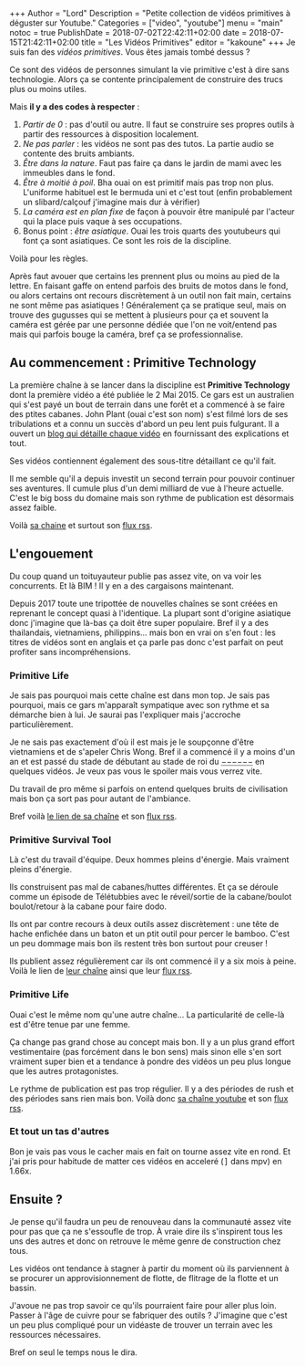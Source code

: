 +++
Author = "Lord"
Description = "Petite collection de vidéos primitives à déguster sur Youtube."
Categories = ["video", "youtube"]
menu = "main"
notoc = true
PublishDate = 2018-07-02T22:42:11+02:00
date = 2018-07-15T21:42:11+02:00
title = "Les Vidéos Primitives"
editor = "kakoune"
+++
Je suis fan des *vidéos primitives*.
Vous êtes jamais tombé dessus ?

Ce sont des vidéos de personnes simulant la vie primitive c'est à dire sans technologie.
Alors ça se contente principalement de construire des trucs plus ou moins utiles.

Mais **il y a des codes à respecter** : 

  1. *Partir de 0* : pas d'outil ou autre. Il faut se construire ses propres outils à partir des ressources à disposition localement.
  2. *Ne pas parler* : les vidéos ne sont pas des tutos. La partie audio se contente des bruits ambiants.
  3. *Être dans la nature*. Faut pas faire ça dans le jardin de mami avec les immeubles dans le fond.
  4. *Être à moitié à poil*. Bha ouai on est primitif mais pas trop non plus. L'uniforme habituel est le bermuda uni et c'est tout (enfin probablement un slibard/calçouf j'imagine mais dur à vérifier)
  5. *La caméra est en plan fixe* de façon à pouvoir être manipulé par l'acteur qui la place puis vaque à ses occupations.
  6. Bonus point : *être asiatique*. Ouai les trois quarts des youtubeurs qui font ça sont asiatiques. Ce sont les rois de la discipline. 
 
Voilà pour les règles.

Après faut avouer que certains les prennent plus ou moins au pied de la lettre.
En faisant gaffe on entend parfois des bruits de motos dans le fond, ou alors certains ont recours discrètement à un outil non fait main, certains ne sont même pas asiatiques !
Généralement ça se pratique seul, mais on trouve des gugusses qui se mettent à plusieurs pour ça et souvent la caméra est gérée par une personne dédiée que l'on ne voit/entend pas mais qui parfois bouge la caméra, bref ça se professionnalise.

## Au commencement : Primitive Technology
La première chaîne à se lancer dans la discipline est **Primitive Technology** dont la première vidéo a été publiée le 2 Mai 2015.
Ce gars est un australien qui s'est payé un bout de terrain dans une forêt et a commencé à se faire des ptites cabanes.
John Plant (ouai c'est son nom) s'est filmé lors de ses tribulations et a connu un succès d'abord un peu lent puis fulgurant.
Il a ouvert un [blog qui détaille chaque vidéo](https://primitivetechnology.wordpress.com/) en fournissant des explications et tout.

Ses vidéos contiennent également des sous-titre détaillant ce qu'il fait.

Il me semble qu'il a depuis investit un second terrain pour pouvoir continuer ses aventures.
Il cumule plus d'un demi milliard de vue à l'heure actuelle.
C'est le big boss du domaine mais son rythme de publication est désormais assez faible.

Voilà [sa chaine](https://www.youtube.com/channel/UCAL3JXZSzSm8AlZyD3nQdBA/videos) et surtout son [flux rss](https://www.youtube.com/feeds/videos.xml?channel_id=UCAL3JXZSzSm8AlZyD3nQdBA).

## L'engouement
Du coup quand un toituyauteur publie pas assez vite, on va voir les concurrents.
Et là BIM !
Il y en a des cargaisons maintenant.

Depuis 2017 toute une tripottée de nouvelles chaînes se sont créées en reprenant le concept quasi à l'identique.
La plupart sont d'origine asiatique donc j'imagine que là-bas ça doit être super populaire.
Bref il y a des thailandais, vietnamiens, philippins… mais bon en vrai on s'en fout : les titres de vidéos sont en anglais et ça parle pas donc c'est parfait on peut profiter sans incompréhensions.

### Primitive Life
Je sais pas pourquoi mais cette chaîne est dans mon top.
Je sais pas pourquoi, mais ce gars m'apparaît sympatique avec son rythme et sa démarche bien à lui.
Je saurai pas l'expliquer mais j'accroche particulièrement.

Je ne sais pas exactement d'où il est mais je le soupçonne d'être vietnamiens et de s'apeler Chris Wong.
Bref il a commencé il y a moins d'un an et est passé du stade de débutant au stade de roi du <abbr title="ciment">−−−−−−</abbr> en quelques vidéos.
Je veux pas vous le spoiler mais vous verrez vite.

Du travail de pro même si parfois on entend quelques bruits de civilisation mais bon ça sort pas pour autant de l'ambiance.

Bref voilà [le lien de sa chaîne](https://www.youtube.com/user/laws507/videos) et son [flux rss](https://www.youtube.com/feeds/videos.xml?user=laws507). 

### Primitive Survival Tool
Là c'est du travail d'équipe.
Deux hommes pleins d'énergie.
Mais vraiment pleins d'énergie.

Ils construisent pas mal de cabanes/huttes différentes.
Et ça se déroule comme un épisode de Télétubbies avec le réveil/sortie de la cabane/boulot boulot/retour à la cabane pour faire dodo.

Ils ont par contre recours à deux outils assez discrètement : une tête de hache enfichée dans un baton et un ptit outil pour percer le bamboo.
C'est un peu dommage mais bon ils restent très bon surtout pour creuser !

Ils publient assez régulièrement car ils ont commencé il y a six mois à peine.
Voilà le lien de [leur chaîne](https://www.youtube.com/channel/UC6vasuRFx3t3NTISG6iwUeA/videos) ainsi que leur [flux rss](https://www.youtube.com/feeds/videos.xml?channel_id=UC6vasuRFx3t3NTISG6iwUeA).

### Primitive Life
Ouai c'est le même nom qu'une autre chaîne…
La particularité de celle-là est d'être tenue par une femme.

Ça change pas grand chose au concept mais bon.
Il y a un plus grand effort vestimentaire (pas forcément dans le bon sens) mais sinon elle s'en sort vraiment super bien et a tendance à pondre des vidéos un peu plus longue que les autres protagonistes.

Le rythme de publication est pas trop régulier.
Il y a des périodes de rush et des périodes sans rien mais bon.
Voilà donc [sa chaîne youtube](https://www.youtube.com/channel/UCWh8MoOvUv_HEwCN6vBOE1Q/videos) et son [flux rss](https://www.youtube.com/feeds/videos.xml?channel_id=UCWh8MoOvUv_HEwCN6vBOE1Q).

### Et tout un tas d'autres
Bon je vais pas vous le cacher mais en fait on tourne assez vite en rond.
Et j'ai pris pour habitude de matter ces vidéos en acceleré (<samp>]</samp> dans mpv) en 1.66x.

## Ensuite ?
Je pense qu'il faudra un peu de renouveau dans la communauté assez vite pour pas que ça ne s'essoufle de trop.
À vraie dire ils s'inspirent tous les uns des autres et donc on retrouve le même genre de construction chez tous.

Les vidéos ont tendance à stagner à partir du moment où ils parviennent à se procurer un approvisionnement de flotte, de flitrage de la flotte et un bassin.

J'avoue ne pas trop savoir ce qu'ils pourraient faire pour aller plus loin.
Passer à l'âge de cuivre pour se fabriquer des outils ?
J'imagine que c'est un peu plus compliqué pour un vidéaste de trouver un terrain avec les ressources nécessaires.

Bref on seul le temps nous le dira.
